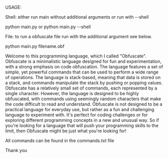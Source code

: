 USAGE:

Shell:
  either run main without additional arguments or run with --shell
  
  python main.py or python main.py --shell
  
File:
  to run a obfuscate file run with the additional argument see below.
  
  python main.py filename.obf

Welcome to this programming language, which I called "Obfuscate". Obfuscate is a minimalistic language designed for fun and experimentation, with a strong emphasis on code obfuscation. The language features a set of simple, yet powerful commands that can be used to perform a wide range of operations. The language is stack-based, meaning that data is stored on a stack, and commands manipulate the stack by pushing or popping values.
Obfuscate has a relatively small set of commands, each represented by a single character. However, the language is designed to be highly obfuscated, with commands using seemingly random characters that make the code difficult to read and understand.
Obfuscate is not designed to be a practical language for everyday use, but rather as a fun and challenging language to experiment with. It's perfect for coding challenges or for exploring different programming concepts in a new and unusual way. So if you're looking for a language that will push your programming skills to the limit, then Obfuscate might be just what you're looking for!

All commands can be found in the commands.txt file

Thank you
